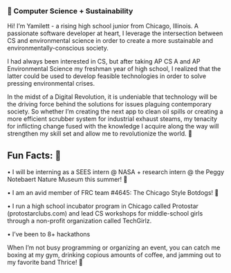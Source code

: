 
<!--
**yyestrada-re/yyestrada-re** is a ✨ _special_ ✨ repository because its `README.md` (this file) appears on your GitHub profile.-->
### 🌿 Computer Science + Sustainability

Hi! I’m Yamilett - a rising high school junior from Chicago, Illinois. A passionate software developer at heart, I leverage the intersection between CS and environmental science in order to create a more sustainable and environmentally-conscious society.

I had always been interested in CS, but after taking AP CS A and AP Environmental Science my freshman year of high school, I realized that the latter could be used to develop feasible technologies in order to solve pressing environmental crises. 

In the midst of a Digital Revolution, it is undeniable that technology will be the driving force behind the solutions for issues plaguing contemporary society. So whether I’m creating the next app to clean oil spills or creating a more efficient scrubber system for industrial exhaust steams, my tenacity for inflicting change fused with the knowledge I acquire along the way will strengthen my skill set and allow me to revolutionize the world. 🚀

## Fun Facts: 💃
• I will be interning as a SEES intern @ NASA + research intern @ the Peggy Notebaert Nature Museum this summer! 🌿

• I am an avid member of FRC team #4645: The Chicago Style Botdogs! 🌭

• I run a high school incubator program in Chicago called Protostar (protostarclubs.com) and lead CS workshops for middle-school girls through a non-profit organization called TechGirlz.

• I’ve been to 8+ hackathons 

When I’m not busy programming or organizing an event, you can catch me boxing at my gym, drinking copious amounts of coffee, and jamming out to my favorite band Thrice! 💃
